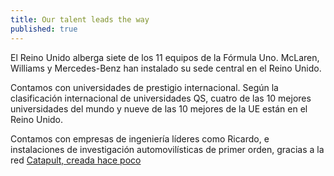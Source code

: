 ```yaml
---
title: Our talent leads the way
published: true
---
```

El Reino Unido alberga siete de los 11 equipos de la Fórmula Uno. McLaren, Williams y Mercedes-Benz han instalado su sede central en el Reino Unido. 

Contamos con universidades de prestigio internacional. Según la clasificación internacional de universidades QS, cuatro de las 10 mejores universidades del mundo y nueve de las 10 mejores de la UE están en el Reino Unido.

Contamos con empresas de ingeniería líderes como Ricardo, e instalaciones de investigación automovilísticas de primer orden, gracias a la red [Catapult, creada hace poco](https://catapult.org.uk/)
